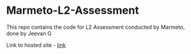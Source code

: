 # Marmeto-L2-Assessment
This repo contains the code for L2 Assessment conducted by Marmeto, done by Jeevan G

Link to hosted site - [link](https://jackjeevan.github.io/Marmeto-L2-Assessment/)
